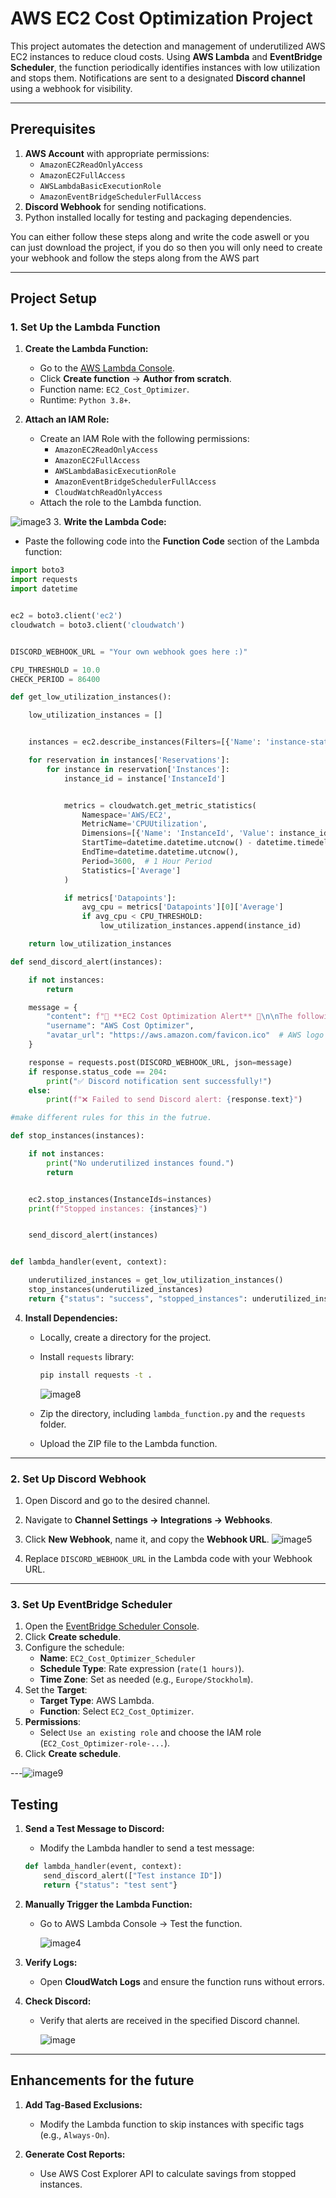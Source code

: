 # AWS EC2 Cost Optimization Project

This project automates the detection and management of underutilized AWS EC2 instances to reduce cloud costs. Using **AWS Lambda** and **EventBridge Scheduler**, the function periodically identifies instances with low utilization and stops them. Notifications are sent to a designated **Discord channel** using a webhook for visibility.

---

## Prerequisites

1. **AWS Account** with appropriate permissions:
   - `AmazonEC2ReadOnlyAccess`
   - `AmazonEC2FullAccess`
   - `AWSLambdaBasicExecutionRole`
   - `AmazonEventBridgeSchedulerFullAccess`
2. **Discord Webhook** for sending notifications.
3. Python installed locally for testing and packaging dependencies.

You can either follow these steps along and write the code aswell or you can just download the project, if you do so then you will only need to create your webhook and follow the steps along from the AWS part

---

## Project Setup

### 1. **Set Up the Lambda Function**

1. **Create the Lambda Function:**
   - Go to the [AWS Lambda Console](https://console.aws.amazon.com/lambda/home).
   - Click **Create function** → **Author from scratch**.
   - Function name: `EC2_Cost_Optimizer`.
   - Runtime: `Python 3.8+`.

2. **Attach an IAM Role:**
   - Create an IAM Role with the following permissions:
     - `AmazonEC2ReadOnlyAccess`
     - `AmazonEC2FullAccess`
     - `AWSLambdaBasicExecutionRole`
     - `AmazonEventBridgeSchedulerFullAccess`
     - `CloudWatchReadOnlyAccess`
   - Attach the role to the Lambda function.
     
  ![image3](https://github.com/user-attachments/assets/b72a0b84-582b-45fe-b2e1-6ea2e757bd14)
3. **Write the Lambda Code:**
   - Paste the following code into the **Function Code** section of the Lambda function:

```python
import boto3
import requests
import datetime


ec2 = boto3.client('ec2')
cloudwatch = boto3.client('cloudwatch')


DISCORD_WEBHOOK_URL = "Your own webhook goes here :)"

CPU_THRESHOLD = 10.0
CHECK_PERIOD = 86400

def get_low_utilization_instances():

    low_utilization_instances = []


    instances = ec2.describe_instances(Filters=[{'Name': 'instance-state-name', 'Values': ['running']}])

    for reservation in instances['Reservations']:
        for instance in reservation['Instances']:
            instance_id = instance['InstanceId']


            metrics = cloudwatch.get_metric_statistics(
                Namespace='AWS/EC2',
                MetricName='CPUUtilization',
                Dimensions=[{'Name': 'InstanceId', 'Value': instance_id}],
                StartTime=datetime.datetime.utcnow() - datetime.timedelta(seconds=CHECK_PERIOD),
                EndTime=datetime.datetime.utcnow(),
                Period=3600,  # 1 Hour Period
                Statistics=['Average']
            )

            if metrics['Datapoints']:
                avg_cpu = metrics['Datapoints'][0]['Average']
                if avg_cpu < CPU_THRESHOLD:
                    low_utilization_instances.append(instance_id)

    return low_utilization_instances

def send_discord_alert(instances):

    if not instances:
        return

    message = {
        "content": f"🛑 **EC2 Cost Optimization Alert** 🛑\n\nThe following **EC2 instances** were stopped due to low utilization:\n```\n{instances}\n```",
        "username": "AWS Cost Optimizer",
        "avatar_url": "https://aws.amazon.com/favicon.ico"  # AWS logo (optional)
    }

    response = requests.post(DISCORD_WEBHOOK_URL, json=message)
    if response.status_code == 204:
        print("✅ Discord notification sent successfully!")
    else:
        print(f"❌ Failed to send Discord alert: {response.text}")

#make different rules for this in the futrue.

def stop_instances(instances):

    if not instances:
        print("No underutilized instances found.")
        return


    ec2.stop_instances(InstanceIds=instances)
    print(f"Stopped instances: {instances}")


    send_discord_alert(instances)


def lambda_handler(event, context):

    underutilized_instances = get_low_utilization_instances()
    stop_instances(underutilized_instances)
    return {"status": "success", "stopped_instances": underutilized_instances}

```

4. **Install Dependencies:**
   - Locally, create a directory for the project.
   - Install `requests` library:
     ```bash
     pip install requests -t .
     ```
     ![image8](https://github.com/user-attachments/assets/1549aa5f-fef9-4b24-838e-f8c86c762658)

   - Zip the directory, including `lambda_function.py` and the `requests` folder.
   - Upload the ZIP file to the Lambda function.

---

### 2. **Set Up Discord Webhook**

1. Open Discord and go to the desired channel.
2. Navigate to **Channel Settings → Integrations → Webhooks**.
3. Click **New Webhook**, name it, and copy the **Webhook URL**.
   ![image5](https://github.com/user-attachments/assets/075fbe11-1a0f-45aa-b8b7-f8e42fd42b1c)

5. Replace `DISCORD_WEBHOOK_URL` in the Lambda code with your Webhook URL.

---

### 3. **Set Up EventBridge Scheduler**

1. Open the [EventBridge Scheduler Console](https://console.aws.amazon.com/events/home#/schedules).
2. Click **Create schedule**.
3. Configure the schedule:
   - **Name**: `EC2_Cost_Optimizer_Scheduler`
   - **Schedule Type**: Rate expression (`rate(1 hours)`).
   - **Time Zone**: Set as needed (e.g., `Europe/Stockholm`).
4. Set the **Target**:
   - **Target Type**: AWS Lambda.
   - **Function**: Select `EC2_Cost_Optimizer`.
5. **Permissions**:
   - Select `Use an existing role` and choose the IAM role (`EC2_Cost_Optimizer-role-...`).
6. Click **Create schedule**.

---![image9](https://github.com/user-attachments/assets/64c2795a-d6ca-4991-810e-8baaad9af0d7)


## Testing

1. **Send a Test Message to Discord:**
   - Modify the Lambda handler to send a test message:
   ```python
   def lambda_handler(event, context):
       send_discord_alert(["Test instance ID"])
       return {"status": "test sent"}
   ```



2. **Manually Trigger the Lambda Function:**
   - Go to AWS Lambda Console → Test the function.
  
     ![image4](https://github.com/user-attachments/assets/f85acd4a-95ce-4163-b77f-caa3345f6f1d)


3. **Verify Logs:**
   - Open **CloudWatch Logs** and ensure the function runs without errors.

4. **Check Discord:**
   - Verify that alerts are received in the specified Discord channel.
     
     ![image](https://github.com/user-attachments/assets/a235b065-d547-4183-8b31-3cc7d162b725)

---

## Enhancements for the future

1. **Add Tag-Based Exclusions:**
   - Modify the Lambda function to skip instances with specific tags (e.g., `Always-On`).

2. **Generate Cost Reports:**
   - Use AWS Cost Explorer API to calculate savings from stopped instances.



